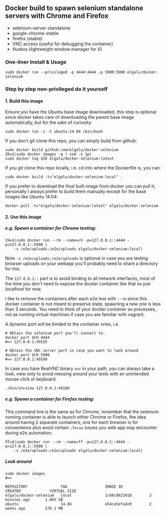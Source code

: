 ## Docker build to spawn selenium standalone servers with Chrome and Firefox

* selenium-server-standalone
* google-chrome-stable
* firefox (stable)
* VNC access (useful for debugging the container)
* fluxbox (lightweight window manager for X)

### One-liner Install & Usage

    sudo docker run --privileged -p 4444:4444 -p 5900:5900 elgalu/docker-selenium

### Step by step non-privileged do it yourself

#### 1. Build this image

Ensure you have the Ubuntu base image downloaded, this step is optional since docker takes care of downloading the parent base image automatically, but for the sake of curiosity:

    sudo docker run -i -t ubuntu:14.04 /bin/bash

If you don't git clone this repo, you can simply build from github:

    sudo docker build github.com/elgalu/docker-selenium
    ID=$(sudo docker images -q | sed -n 1p)
    sudo docker tag $ID elgalu/docker-selenium:latest

If you git clone this repo locally, i.e. cd into where the Dockerfile is, you can:

    sudo docker build -t="elgalu/docker-selenium:local" .

If you prefer to download the final built image from docker you can pull it, personally I always prefer to build them manually except for the base images like Ubuntu 14.04:

    docker pull -t="elgalu/docker-selenium:latest" elgalu/docker-selenium

#### 2. Use this image

##### e.g. Spawn a container for Chrome testing:

    CH=$(sudo docker run --rm --name=ch -p=127.0.0.1::4444 -p=127.0.0.1::5900 \
        -v /e2e/uploads:/e2e/uploads elgalu/docker-selenium:local)

Note `-v /e2e/uploads:/e2e/uploads` is optional in case you are testing browser uploads on your webapp you'll probably need to share a directory for this.

The `127.0.0.1::` part is to avoid binding to all network interfaces, most of the time you don't need to expose the docker container like that so just *localhost* for now.

I like to remove the containers after each e2e test with `--rm` since this docker container is not meant to preserve state, spawning a new one is less than 3 seconds. You need to think of your docker container as processes, not as running virtual machines if case you are familiar with vagrant.

A dynamic port will be binded to the container ones, i.e.

    # Obtain the selenium port you'll connect to:
    docker port $CH 4444
    #=> 127.0.0.1:49155

    # Obtain the VNC server port in case you want to look around
    docker port $CH 5900
    #=> 127.0.0.1:49160

In case you have RealVNC binary `vnc` in your path, you can always take a look, view only to avoid messing around your tests with an unintended mouse click or keyboard.

    ./bin/vncview 127.0.0.1:49160

##### e.g. Spawn a container for Firefox testing:

This command line is the same as for Chrome, remember that the selenium running container is able to launch either Chrome or Firefox, the idea around having 2 separate containers, one for each browser is for convenience plus avoid certain `:focus` issues you web app may encounter during e2e automation.

    FF=$(sudo docker run --rm --name=ff -p=127.0.0.1::4444 -p=127.0.0.1::5900 \
        -v /e2e/uploads:/e2e/uploads elgalu/docker-selenium:local)

##### Look around

    sudo docker images
    #=>

    REPOSITORY               TAG                 IMAGE ID            CREATED             VIRTUAL SIZE
    elgalu/docker-selenium   local               1c68c8823418        2 minutes ago       1.065 GB
    ubuntu                   14.04               e54ca5efa2e9        2 weeks ago         276.1 MB
